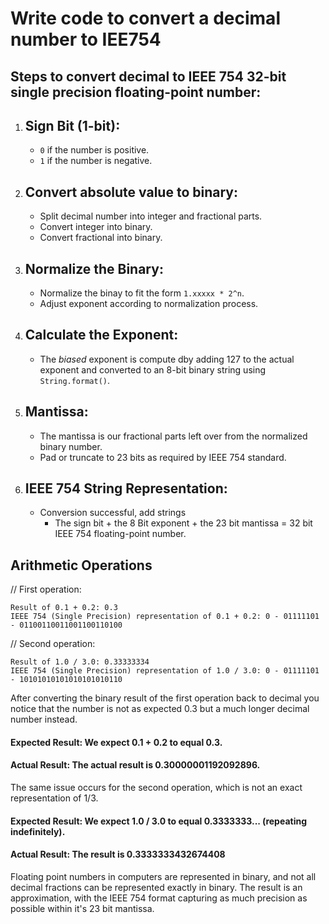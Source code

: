# Write code to convert a decimal number to IEE754

## Steps to convert decimal to IEEE 754 32-bit single precision floating-point number:

1. Sign Bit (1-bit):
   - 
   - `0` if the number is positive. 
   - `1` if the number is negative. 
2. Convert absolute value to binary:
   - 
   - Split decimal number into integer and fractional parts.
   - Convert integer into binary.
   - Convert fractional into binary. 
3. Normalize the Binary:
   - 
   - Normalize the binay to fit the form `1.xxxxx * 2^n`.
   - Adjust exponent according to normalization process.
4. Calculate the Exponent:
   - 
   - The *biased* exponent is compute dby adding 127 to the actual exponent and converted to an 8-bit binary string using `String.format()`.
5. Mantissa:
   - 
   - The mantissa is our fractional parts left over from the normalized binary number.
   - Pad or truncate to 23 bits as required by IEEE 754 standard. 
6. IEEE 754 String Representation:
   - 
   - Conversion successful, add strings
      - The sign bit + the 8 Bit exponent + the 23 bit mantissa = 32 bit IEEE 754 floating-point number.

## Arithmetic Operations
// First operation:
```
Result of 0.1 + 0.2: 0.3
IEEE 754 (Single Precision) representation of 0.1 + 0.2: 0 - 01111101 - 01100110011001100110100
```
// Second operation:
```
Result of 1.0 / 3.0: 0.33333334
IEEE 754 (Single Precision) representation of 1.0 / 3.0: 0 - 01111101 - 10101010101010101010110
```

After converting the binary result of the first operation back to decimal you notice that the number is not as expected 0.3 but a much longer decimal number instead.
#### Expected Result: We expect 0.1 + 0.2 to equal 0.3.
#### Actual Result: The actual result is 0.30000001192092896.
The same issue occurs for the second operation, which is not an exact representation of 1/3.
#### Expected Result: We expect 1.0 / 3.0 to equal 0.3333333... (repeating indefinitely).
#### Actual Result: The result is 0.3333333432674408
Floating point numbers in computers are represented in binary, and not all decimal fractions can be represented exactly in binary. The result is an approximation, with the IEEE 754 format capturing as much precision as possible within it's 23 bit mantissa.
